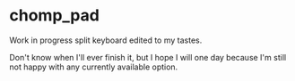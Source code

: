# chomp_pad
Work in progress split keyboard edited to my tastes.

Don't know when I'll ever finish it, but I hope I will one day because I'm still not happy with any currently available option.
